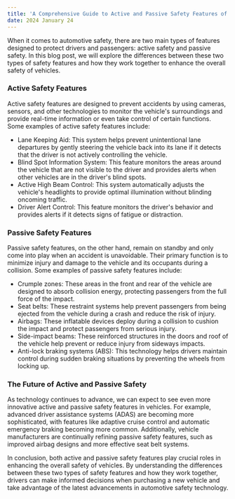 ```yaml
---
title: 'A Comprehensive Guide to Active and Passive Safety Features of Cars'
date: 2024 January 24
---
```



When it comes to automotive safety, there are two main types of features designed to protect drivers and passengers: active safety and passive safety. In this blog post, we will explore the differences between these two types of safety features and how they work together to enhance the overall safety of vehicles.

### Active Safety Features

Active safety features are designed to prevent accidents by using cameras, sensors, and other technologies to monitor the vehicle's surroundings and provide real-time information or even take control of certain functions. Some examples of active safety features include:

- Lane Keeping Aid: This system helps prevent unintentional lane departures by gently steering the vehicle back into its lane if it detects that the driver is not actively controlling the vehicle.
- Blind Spot Information System: This feature monitors the areas around the vehicle that are not visible to the driver and provides alerts when other vehicles are in the driver's blind spots.
- Active High Beam Control: This system automatically adjusts the vehicle's headlights to provide optimal illumination without blinding oncoming traffic.
- Driver Alert Control: This feature monitors the driver's behavior and provides alerts if it detects signs of fatigue or distraction.

### Passive Safety Features

Passive safety features, on the other hand, remain on standby and only come into play when an accident is unavoidable. Their primary function is to minimize injury and damage to the vehicle and its occupants during a collision. Some examples of passive safety features include:

- Crumple zones: These areas in the front and rear of the vehicle are designed to absorb collision energy, protecting passengers from the full force of the impact.
- Seat belts: These restraint systems help prevent passengers from being ejected from the vehicle during a crash and reduce the risk of injury.
- Airbags: These inflatable devices deploy during a collision to cushion the impact and protect passengers from serious injury.
- Side-impact beams: These reinforced structures in the doors and roof of the vehicle help prevent or reduce injury from sideways impacts.
- Anti-lock braking systems (ABS): This technology helps drivers maintain control during sudden braking situations by preventing the wheels from locking up.

### The Future of Active and Passive Safety

As technology continues to advance, we can expect to see even more innovative active and passive safety features in vehicles. For example, advanced driver assistance systems (ADAS) are becoming more sophisticated, with features like adaptive cruise control and automatic emergency braking becoming more common. Additionally, vehicle manufacturers are continually refining passive safety features, such as improved airbag designs and more effective seat belt systems.

In conclusion, both active and passive safety features play crucial roles in enhancing the overall safety of vehicles. By understanding the differences between these two types of safety features and how they work together, drivers can make informed decisions when purchasing a new vehicle and take advantage of the latest advancements in automotive safety technology.

